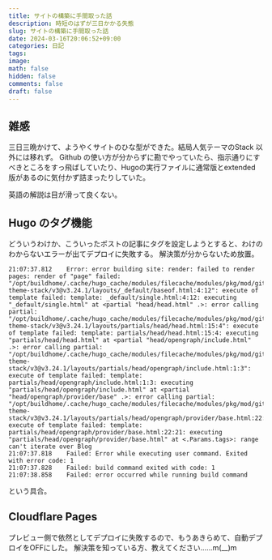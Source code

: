 ```yaml
---
title: サイトの構築に手間取った話
description: 時短のはずが三日かかる失態
slug: サイトの構築に手間取った話
date: 2024-03-16T20:06:52+09:00
categories: 日記
tags:
image:
math: false
hidden: false
comments: false
draft: false
---
```


## 雑感

三日三晩かけて、ようやくサイトのひな型ができた。結局人気テーマのStack 以外には移れず。
Github の使い方が分からずに勘でやっていたら、指示通りにすべきところをすっ飛ばしていたり、Hugoの実行ファイルに通常版とextended 版があるのに気付かず詰まったりしていた。

英語の解説は目が滑って良くない。

## Hugo のタグ機能

どういうわけか、こういったポストの記事にタグを設定しようとすると、わけのわからないエラーが出てデプロイに失敗する。
解決策が分からないため放置。

```
21:07:37.812	Error: error building site: render: failed to render pages: render of "page" failed: "/opt/buildhome/.cache/hugo_cache/modules/filecache/modules/pkg/mod/github.com/!cai!jimmy/hugo-theme-stack/v3@v3.24.1/layouts/_default/baseof.html:4:12": execute of template failed: template: _default/single.html:4:12: executing "_default/single.html" at <partial "head/head.html" .>: error calling partial: "/opt/buildhome/.cache/hugo_cache/modules/filecache/modules/pkg/mod/github.com/!cai!jimmy/hugo-theme-stack/v3@v3.24.1/layouts/partials/head/head.html:15:4": execute of template failed: template: partials/head/head.html:15:4: executing "partials/head/head.html" at <partial "head/opengraph/include.html" .>: error calling partial: "/opt/buildhome/.cache/hugo_cache/modules/filecache/modules/pkg/mod/github.com/!cai!jimmy/hugo-theme-stack/v3@v3.24.1/layouts/partials/head/opengraph/include.html:1:3": execute of template failed: template: partials/head/opengraph/include.html:1:3: executing "partials/head/opengraph/include.html" at <partial "head/opengraph/provider/base" .>: error calling partial: "/opt/buildhome/.cache/hugo_cache/modules/filecache/modules/pkg/mod/github.com/!cai!jimmy/hugo-theme-stack/v3@v3.24.1/layouts/partials/head/opengraph/provider/base.html:22:21": execute of template failed: template: partials/head/opengraph/provider/base.html:22:21: executing "partials/head/opengraph/provider/base.html" at <.Params.tags>: range can't iterate over Blog
21:07:37.818	Failed: Error while executing user command. Exited with error code: 1
21:07:37.828	Failed: build command exited with code: 1
21:07:38.858	Failed: error occurred while running build command
```
という具合。


## Cloudflare Pages
プレビュー側で依然としてデプロイに失敗するので、もうあきらめて、自動デプロイをOFFにした。
解決策を知っている方、教えてください……m(__)m